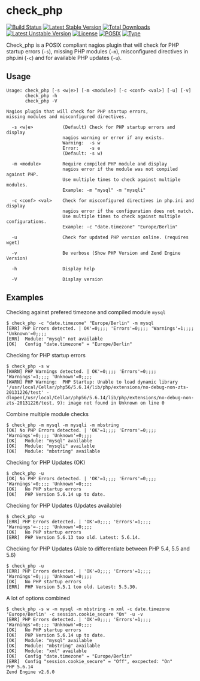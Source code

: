 # check_php

[![Build Status](https://travis-ci.org/cytopia/check_php.svg?branch=master)](https://travis-ci.org/cytopia/check_php)
[![Latest Stable Version](https://poser.pugx.org/cytopia/check_php/v/stable)](https://packagist.org/packages/cytopia/check_php) [![Total Downloads](https://poser.pugx.org/cytopia/check_php/downloads)](https://packagist.org/packages/cytopia/check_php) [![Latest Unstable Version](https://poser.pugx.org/cytopia/check_php/v/unstable)](https://packagist.org/packages/cytopia/check_php) [![License](https://poser.pugx.org/cytopia/check_php/license)](http://opensource.org/licenses/MIT)
[![POSIX](https://img.shields.io/badge/posix-100%25-brightgreen.svg)](https://en.wikipedia.org/?title=POSIX)
[![Type](https://img.shields.io/badge/type-%2Fbin%2Fsh-red.svg)](https://en.wikipedia.org/?title=Bourne_shell)

Check_php is a POSIX compliant nagios plugin that will check for PHP startup errors (`-s`), missing PHP modules (`-m`), misconfigured directives in php.ini (`-c`) and for available PHP updates (`-u`).


## Usage

```shell
Usage: check_php [-s <w|e>] [-m <module>] [-c <conf> <val>] [-u] [-v]
       check_php -h
       check_php -V

Nagios plugin that will check for PHP startup errors,
missing modules and misconfigured directives.

  -s <w|e>           (Default) Check for PHP startup errors and display
                     nagios warning or error if any exists.
                     Warning:  -s w
                     Error:    -s e
                     (Default: -s w)

  -m <module>        Require compiled PHP module and display
                     nagios error if the module was not compiled against PHP.
                     Use multiple times to check against multiple modules.
                     Example: -m "mysql" -m "mysqli"

  -c <conf> <val>    Check for misconfigured directives in php.ini and display
                     nagios error if the configuration does not match.
                     Use multiple times to check against multiple configurations.
                     Example: -c "date.timezone" "Europe/Berlin"

  -u                 Check for updated PHP version online. (requires wget)

  -v                 Be verbose (Show PHP Version and Zend Engine Version)

  -h                 Display help

  -V                 Display version
```


## Examples

Checking against prefered timezone and compiled module `mysql`

```shell
$ check_php -c "date.timezone" "Europe/Berlin" -m mysql
[ERR] PHP Errors detected. | OK'=0;;;; 'Errors'=0;;;; 'Warnings'=1;;;; 'Unknown'=0;;;;
[ERR]  Module: "mysql" not available
[OK]   Config "date.timezone" = "Europe/Berlin"
```

Checking for PHP startup errors

```shell
$ check_php -s w
[WARN] PHP Warnings detected. | OK'=0;;;; 'Errors'=0;;;; 'Warnings'=1;;;; 'Unknown'=0;;;;
[WARN] PHP Warning:  PHP Startup: Unable to load dynamic library '/usr/local/Cellar/php56/5.6.14/lib/php/extensions/no-debug-non-zts-20131226/test' - dlopen(/usr/local/Cellar/php56/5.6.14/lib/php/extensions/no-debug-non-zts-20131226/test, 9): image not found in Unknown on line 0
```

Combine multiple module checks

```shell
$ check_php -m mysql -m mysqli -m mbstring
[OK] No PHP Errors detected. | 'OK'=1;;;; 'Errors'=0;;;; 'Warnings'=0;;;; 'Unknown'=0;;;;
[OK]   Module: "mysql" available
[OK]   Module: "mysqli" available
[OK]   Module: "mbstring" available
```

Checking for PHP Updates (OK)
```shell
$ check_php -u
[OK] No PHP Errors detected. | 'OK'=1;;;; 'Errors'=0;;;; 'Warnings'=0;;;; 'Unknown'=0;;;;
[OK]   No PHP startup errors
[OK]   PHP Version 5.6.14 up to date.
```

Checking for PHP Updates (Updates available)
```shell
$ check_php -u
[ERR] PHP Errors detected. | 'OK'=0;;;; 'Errors'=1;;;; 'Warnings'=-;;;; 'Unknown'=0;;;;
[OK]   No PHP startup errors
[ERR]  PHP Version 5.6.13 too old. Latest: 5.6.14.
```

Checking for PHP Updates (Able to differentiate between PHP 5.4, 5.5 and 5.6)
```shell
$ check_php -u
[ERR] PHP Errors detected. | 'OK'=0;;;; 'Errors'=1;;;; 'Warnings'=0;;;; 'Unknown'=0;;;;
[OK]   No PHP startup errors
[ERR]  PHP Version 5.5.1 too old. Latest: 5.5.30.
```

A lot of options combined
```shell
$ check_php -s w -m mysql -m mbstring -m xml -c date.timezone 'Europe/Berlin' -c session.cookie_secure "On" -u -v
[ERR] PHP Errors detected. | 'OK'=0;;;; 'Errors'=1;;;; 'Warnings'=0;;;; 'Unknown'=0;;;;
[OK]   No PHP startup errors
[OK]   PHP Version 5.6.14 up to date.
[OK]   Module: "mysql" available
[OK]   Module: "mbstring" available
[OK]   Module: "xml" available
[OK]   Config "date.timezone" = "Europe/Berlin"
[ERR]  Config "session.cookie_secure" = "Off", excpected: "On"
PHP 5.6.14
Zend Engine v2.6.0
```

